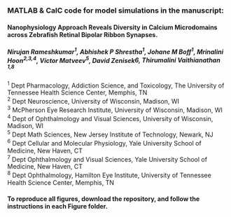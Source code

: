 ###  MATLAB &amp; CalC code for model simulations in the manuscript: 
#### Nanophysiology Approach Reveals Diversity in Calcium Microdomains across Zebrafish Retinal Bipolar Ribbon Synapses. <br>
##### Nirujan Rameshkumar<sup>1</sup>, Abhishek P Shrestha<sup>1</sup>, Johane M Boff<sup>1</sup>, Mrinalini Hoon<sup>2,3,4</sup>, Victor Matveev<sup>5</sup>, David Zenisek<sip>6</sup>, Thirumalini Vaithianathan <sup>1,8</sup><br>
<sup>1</sup> Dept Pharmacology, Addiction Science, and Toxicology, The University of Tennessee Health Science Center, Memphis, TN<br>
<sup>2</sup> Dept Neuroscience, University of Wisconsin, Madison, WI<br>
<sup>3</sup> McPherson Eye Research Institute, University of Wisconsin, Madison, WI<br>
<sup>4</sup> Dept of Ophthalmology and Visual Sciences, University of Wisconsin, Madison, WI<br>
<sup>5</sup> Dept Math Sciences, New Jersey Institute of Technology, Newark, NJ<br>
<sup>6</sup> Dept Cellular and Molecular Physiology, Yale University School of Medicine, New Haven, CT<br>
<sup>7</sup> Dept Ophthalmology and Visual Sciences, Yale University School of Medicine, New Haven, CT<br> 
<sup>8</sup> Dept Ophthalmology, Hamilton Eye Institute, University of Tennessee Health Science Center,
Memphis, TN<br> 

#### To reproduce all figures, download the repository, and follow the instructions in each Figure folder.<br>

